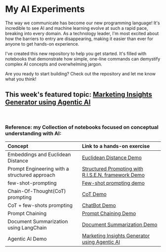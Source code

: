 # My AI Experiments

The way we communicate has become our new programming language! It's incredible to see AI and machine learning evolve at such a rapid pace, breaking into every domain. As a technology leader, I'm most excited about how the barriers to entry are disappearing, making it easier than ever for anyone to get hands-on experience.<br>

I've created this new repository to help you get started. It's filled with notebooks that demonstrate how simple, one-line commands can demystify complex AI concepts and overwhelming jargon.<br>

Are you ready to start building? Check out the repository and let me know what you think!
<br>

## This week's featured topic: [Marketing Insights Generator using Agentic AI](./hands-on-notebooks/agentic_flow_demo.ipynb)
<br>

### Reference: my Collection of notebooks focused on conceptual understanding with AI: <br>
| Concept| Link to a hands-on exercise |
|:--|:--|
|Embeddings and Euclidean Distance |[Euclidean Distance Demo](./hands-on-notebooks/EuclideanDistanceDemo.ipynb)|
|Prompt Engineering with a structured approach | [Structured Prompting with R.I.S.E.N. framework Demo](./hands-on-notebooks/prompting_w_RISEN_framework.ipynb)|
|few-shot-prompting| [Few-shot prompting demo](./hands-on-notebooks/few_shot_prompting.ipynb)|
|Chain-Of-Thought(CoT) prompting |[CoT Demo](./hands-on-notebooks/CoT_prompting.ipynb) |
|CoT + few-shots prompting |[ChatBot Demo](./hands-on-notebooks/CoT_few_shot_combined_demo.ipynb) |
|Prompt Chaining|[Prompt Chaining Demo](./hands-on-notebooks/PromptChaining.ipynb)|
|Document Summarization using LangChain|[Document Summarization Demo](./hands-on-notebooks/LangChain_summerization_demo.ipynb)|
|Agentic AI Demo|[Marketing Insights Generator using Agentic AI](./hands-on-notebooks/agentic_flow_demo.ipynb)|
<br>


